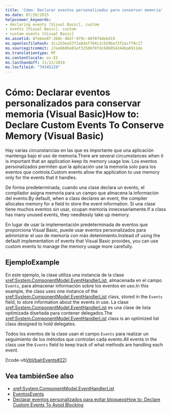 ```yaml
---
title: 'Cómo: Declarar eventos personalizados para conservar memoria'
ms.date: 07/20/2015
helpviewer_keywords:
- declaring events [Visual Basic], custom
- events [Visual Basic], custom
- custom events [Visual Basic]
ms.assetid: 87ebee87-260c-462f-979c-407874debd19
ms.openlocfilehash: 3cc2d3ea57f1a8daf704c2c929baf3f2acf78c17
ms.sourcegitcommit: 17ee6605e01ef32506f8fdc686954244ba6911de
ms.translationtype: MT
ms.contentlocale: es-ES
ms.lasthandoff: 11/22/2019
ms.locfileid: "74345129"
---
```

# <a name="how-to-declare-custom-events-to-conserve-memory-visual-basic"></a><span data-ttu-id="f9e1a-102">Cómo: Declarar eventos personalizados para conservar memoria (Visual Basic)</span><span class="sxs-lookup"><span data-stu-id="f9e1a-102">How to: Declare Custom Events To Conserve Memory (Visual Basic)</span></span>
<span data-ttu-id="f9e1a-103">Hay varias circunstancias en las que es importante que una aplicación mantenga bajo el uso de memoria.</span><span class="sxs-lookup"><span data-stu-id="f9e1a-103">There are several circumstances when it is important that an application keep its memory usage low.</span></span> <span data-ttu-id="f9e1a-104">Los eventos personalizados permiten que la aplicación use la memoria solo para los eventos que controla.</span><span class="sxs-lookup"><span data-stu-id="f9e1a-104">Custom events allow the application to use memory only for the events that it handles.</span></span>  
  
 <span data-ttu-id="f9e1a-105">De forma predeterminada, cuando una clase declara un evento, el compilador asigna memoria para un campo que almacena la información del evento.</span><span class="sxs-lookup"><span data-stu-id="f9e1a-105">By default, when a class declares an event, the compiler allocates memory for a field to store the event information.</span></span> <span data-ttu-id="f9e1a-106">Si una clase tiene muchos eventos sin usar, ocupan memoria innecesariamente.</span><span class="sxs-lookup"><span data-stu-id="f9e1a-106">If a class has many unused events, they needlessly take up memory.</span></span>  
  
 <span data-ttu-id="f9e1a-107">En lugar de usar la implementación predeterminada de eventos que proporciona Visual Basic, puede usar eventos personalizados para administrar el uso de memoria con más detenimiento.</span><span class="sxs-lookup"><span data-stu-id="f9e1a-107">Instead of using the default implementation of events that Visual Basic provides, you can use custom events to manage the memory usage more carefully.</span></span>  
  
## <a name="example"></a><span data-ttu-id="f9e1a-108">Ejemplo</span><span class="sxs-lookup"><span data-stu-id="f9e1a-108">Example</span></span>  
 <span data-ttu-id="f9e1a-109">En este ejemplo, la clase utiliza una instancia de la clase <xref:System.ComponentModel.EventHandlerList>, almacenada en el campo `Events`, para almacenar información sobre los eventos en uso.</span><span class="sxs-lookup"><span data-stu-id="f9e1a-109">In this example, the class uses one instance of the <xref:System.ComponentModel.EventHandlerList> class, stored in the `Events` field, to store information about the events in use.</span></span> <span data-ttu-id="f9e1a-110">La clase <xref:System.ComponentModel.EventHandlerList> es una clase de lista optimizada diseñada para contener delegados.</span><span class="sxs-lookup"><span data-stu-id="f9e1a-110">The <xref:System.ComponentModel.EventHandlerList> class is an optimized list class designed to hold delegates.</span></span>  
  
 <span data-ttu-id="f9e1a-111">Todos los eventos de la clase usan el campo `Events` para realizar un seguimiento de los métodos que controlan cada evento.</span><span class="sxs-lookup"><span data-stu-id="f9e1a-111">All events in the class use the `Events` field to keep track of what methods are handling each event.</span></span>  
  
 [!code-vb[VbVbalrEvents#22](~/samples/snippets/visualbasic/VS_Snippets_VBCSharp/VbVbalrEvents/VB/Class1.vb#22)]  
  
## <a name="see-also"></a><span data-ttu-id="f9e1a-112">Vea también</span><span class="sxs-lookup"><span data-stu-id="f9e1a-112">See also</span></span>

- <xref:System.ComponentModel.EventHandlerList>
- [<span data-ttu-id="f9e1a-113">Eventos</span><span class="sxs-lookup"><span data-stu-id="f9e1a-113">Events</span></span>](../../../../visual-basic/programming-guide/language-features/events/index.md)
- [<span data-ttu-id="f9e1a-114">Declarar eventos personalizados para evitar bloqueos</span><span class="sxs-lookup"><span data-stu-id="f9e1a-114">How to: Declare Custom Events To Avoid Blocking</span></span>](../../../../visual-basic/programming-guide/language-features/events/how-to-declare-custom-events-to-avoid-blocking.md)
